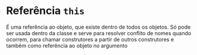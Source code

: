 # Referência `this`
É uma referência ao objeto, que existe dentro de todos os objetos. Só pode ser usada dentro da classe e serve para resolver conflito de nomes quando ocorrem, para chamar construtores a partir de outros construtores e também como referência ao objeto no argumento 
<!--stackedit_data:
eyJoaXN0b3J5IjpbODEzNDMzOTddfQ==
-->